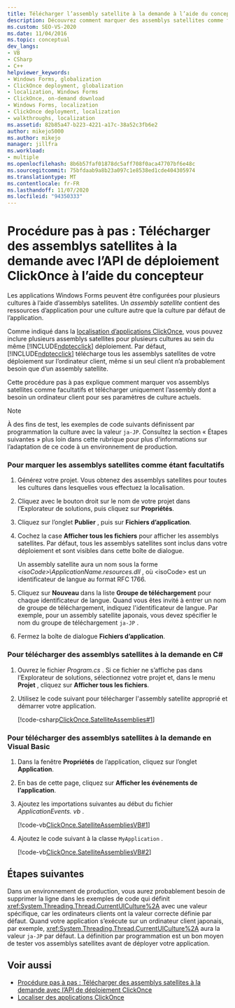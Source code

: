 ```yaml
---
title: Télécharger l’assembly satellite à la demande à l’aide du concepteur ClickOnce
description: Découvrez comment marquer des assemblys satellites comme facultatifs à l’aide du concepteur et télécharger uniquement l’assembly dont a besoin un ordinateur client pour ses paramètres de culture actuels.
ms.custom: SEO-VS-2020
ms.date: 11/04/2016
ms.topic: conceptual
dev_langs:
- VB
- CSharp
- C++
helpviewer_keywords:
- Windows Forms, globalization
- ClickOnce deployment, globalization
- localization, Windows Forms
- ClickOnce, on-demand download
- Windows Forms, localization
- ClickOnce deployment, localization
- walkthroughs, localization
ms.assetid: 82b85a47-b223-4221-a17c-38a52c3fb6e2
author: mikejo5000
ms.author: mikejo
manager: jillfra
ms.workload:
- multiple
ms.openlocfilehash: 8b6b57faf01878dc5aff708f0aca47707bf6e48c
ms.sourcegitcommit: 75bfdaab9a8b23a097c1e8538ed1cde404305974
ms.translationtype: MT
ms.contentlocale: fr-FR
ms.lasthandoff: 11/07/2020
ms.locfileid: "94350333"
---
```

# <a name="walkthrough-download-satellite-assemblies-on-demand-with-the-clickonce-deployment-api-using-the-designer"></a>Procédure pas à pas : Télécharger des assemblys satellites à la demande avec l’API de déploiement ClickOnce à l’aide du concepteur
Les applications Windows Forms peuvent être configurées pour plusieurs cultures à l’aide d’assemblys satellites. Un *assembly satellite* contient des ressources d’application pour une culture autre que la culture par défaut de l’application.

 Comme indiqué dans la [localisation d’applications ClickOnce](../deployment/localizing-clickonce-applications.md), vous pouvez inclure plusieurs assemblys satellites pour plusieurs cultures au sein du même [!INCLUDE[ndptecclick](../deployment/includes/ndptecclick_md.md)] déploiement. Par défaut, [!INCLUDE[ndptecclick](../deployment/includes/ndptecclick_md.md)] télécharge tous les assemblys satellites de votre déploiement sur l’ordinateur client, même si un seul client n’a probablement besoin que d’un assembly satellite.

 Cette procédure pas à pas explique comment marquer vos assemblys satellites comme facultatifs et télécharger uniquement l’assembly dont a besoin un ordinateur client pour ses paramètres de culture actuels.

> [!NOTE]
> À des fins de test, les exemples de code suivants définissent par programmation la culture avec la valeur `ja-JP`. Consultez la section « Étapes suivantes » plus loin dans cette rubrique pour plus d’informations sur l’adaptation de ce code à un environnement de production.

### <a name="to-mark-satellite-assemblies-as-optional"></a>Pour marquer les assemblys satellites comme étant facultatifs

1. Générez votre projet. Vous obtenez des assemblys satellites pour toutes les cultures dans lesquelles vous effectuez la localisation.

2. Cliquez avec le bouton droit sur le nom de votre projet dans l’Explorateur de solutions, puis cliquez sur **Propriétés**.

3. Cliquez sur l’onglet **Publier** , puis sur **Fichiers d’application**.

4. Cochez la case **Afficher tous les fichiers** pour afficher les assemblys satellites. Par défaut, tous les assemblys satellites sont inclus dans votre déploiement et sont visibles dans cette boîte de dialogue.

     Un assembly satellite aura un nom sous la forme *\<isoCode>\ApplicationName.resources.dll* , où \<isoCode> est un identificateur de langue au format RFC 1766.

5. Cliquez sur **Nouveau** dans la liste **Groupe de téléchargement** pour chaque identificateur de langue. Quand vous êtes invité à entrer un nom de groupe de téléchargement, indiquez l'identificateur de langue. Par exemple, pour un assembly satellite japonais, vous devez spécifier le nom du groupe de téléchargement `ja-JP` .

6. Fermez la boîte de dialogue **Fichiers d’application**.

### <a name="to-download-satellite-assemblies-on-demand-in-c"></a>Pour télécharger des assemblys satellites à la demande en C\#

1. Ouvrez le fichier *Program.cs* . Si ce fichier ne s’affiche pas dans l’Explorateur de solutions, sélectionnez votre projet et, dans le menu **Projet** , cliquez sur **Afficher tous les fichiers**.

2. Utilisez le code suivant pour télécharger l'assembly satellite approprié et démarrer votre application.

     [!code-csharp[ClickOnce.SatelliteAssemblies#1](../deployment/codesnippet/CSharp/walkthrough-downloading-satellite-assemblies-on-demand-with-the-clickonce-deployment-api-using-the-designer_1.cs)]

### <a name="to-download-satellite-assemblies-on-demand-in-visual-basic"></a>Pour télécharger des assemblys satellites à la demande en Visual Basic

1. Dans la fenêtre **Propriétés** de l’application, cliquez sur l’onglet **Application**.

2. En bas de cette page, cliquez sur **Afficher les événements de l’application**.

3. Ajoutez les importations suivantes au début du fichier *ApplicationEvents. vb* .

     [!code-vb[ClickOnce.SatelliteAssembliesVB#1](../deployment/codesnippet/VisualBasic/walkthrough-downloading-satellite-assemblies-on-demand-with-the-clickonce-deployment-api-using-the-designer_2.vb)]

4. Ajoutez le code suivant à la classe `MyApplication` .

     [!code-vb[ClickOnce.SatelliteAssembliesVB#2](../deployment/codesnippet/VisualBasic/walkthrough-downloading-satellite-assemblies-on-demand-with-the-clickonce-deployment-api-using-the-designer_3.vb)]

## <a name="next-steps"></a>Étapes suivantes
 Dans un environnement de production, vous aurez probablement besoin de supprimer la ligne dans les exemples de code qui définit <xref:System.Threading.Thread.CurrentUICulture%2A> avec une valeur spécifique, car les ordinateurs clients ont la valeur correcte définie par défaut. Quand votre application s’exécute sur un ordinateur client japonais, par exemple, <xref:System.Threading.Thread.CurrentUICulture%2A> aura la valeur `ja-JP` par défaut. La définition par programmation est un bon moyen de tester vos assemblys satellites avant de déployer votre application.

## <a name="see-also"></a>Voir aussi
- [Procédure pas à pas : Télécharger des assemblys satellites à la demande avec l’API de déploiement ClickOnce](../deployment/walkthrough-downloading-satellite-assemblies-on-demand-with-the-clickonce-deployment-api.md)
- [Localiser des applications ClickOnce](../deployment/localizing-clickonce-applications.md)
